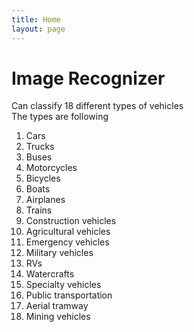 ```yaml
---
title: Home
layout: page
---
```


# Image Recognizer 
Can classify 18 different types of vehicles<br/>
The types are following <br/>

1. Cars 
2. Trucks 
3. Buses 
4. Motorcycles
5. Bicycles
6. Boats 
7. Airplanes
8. Trains
9. Construction vehicles 
10. Agricultural vehicles
11. Emergency vehicles
12. Military vehicles 
13. RVs 
14. Watercrafts 
15. Specialty vehicles
16. Public transportation  
17. Aerial tramway
18. Mining vehicles